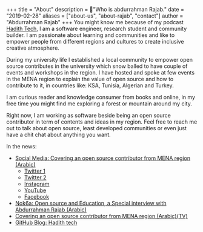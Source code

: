 +++
title = "About"
description = "ًWho is abdurrahman Rajab."
date = "2019-02-28"
aliases = ["about-us", "about-rajab", "contact"]
author = "Abdurrahman Rajab"
+++
You might know me because of my podcast [Hadith Tech](https://hadithtech.com), I am a software engineer, research student and community builder. 
I am passionate about learning and communities and like to empower people from different regions and cultures to create inclusive creative atmosphere. 

During my university life I established a local community to empower open source contributes in the university  which snow balled to have couple of events and workshops in the region. I have hosted and spoke at few events in the MENA region to explain the value of open source and how to contribute to it, in countries like: KSA, Tunisia, Algerian and Turkey. 

I am curious reader and knowledge consumer from books and online, in my free time you might find me exploring a forest or mountain around my city. 

Right now, I am working as software beside being an open source contributor in term of contents and ideas in my region. Feel free to reach me out to talk about open source, least developed communities or even just have a chit chat about anything you want. 

In the news: 
* [Social Media: Covering an open source contributor from MENA region (Arabic)](https://www.syria.tv/%D8%B9%D8%A8%D8%AF-%D8%A7%D9%84%D8%B1%D8%AD%D9%85%D9%86-%D8%B1%D8%AC%D8%A8-%D9%85%D9%87%D9%86%D8%AF%D8%B3-%D8%B3%D9%88%D8%B1%D9%8A-%D8%A7%D8%AE%D8%AA%D8%A7%D8%B1%D8%AA%D9%87-%D9%85%D8%A7%D9%8A%D9%83%D8%B1%D9%88%D8%B3%D9%88%D9%81%D8%AA-%D9%84%D8%AD%D8%B6%D9%88%D8%B1-%D9%85%D8%A4%D8%AA%D9%85%D8%B1-%D9%84%D9%87%D8%A7-%D8%A8%D8%A3%D9%85%D9%8A%D8%B1%D9%83%D8%A7) 
  * [Twitter 1](https://twitter.com/syr_television/status/1595149154912989184) 
  * [Twitter 2](https://twitter.com/Syriatvnews/status/1595080916476596227) 
  * [Instagram](https://www.instagram.com/p/ClUBgvuMu3s/?hl=en) 
  * [YouTube](https://www.youtube.com/watch?v=atSyKNc4dU8) 
  * [Facebook](https://www.facebook.com/watch/?ref=search&v=5628489383854600&external_log_id=2e9d7dac-008e-4c3f-ace0-18c6e12a1fb1&q=%D9%85%D9%87%D9%86%D8%AF%D8%B3%20%D8%B3%D9%88%D8%B1%D9%8A%20%D8%AA%D8%AE%D8%AA%D8%A7%D8%B1%D9%87%20%D9%85%D8%A7%D9%8A%D9%83%D8%B1%D9%88%D8%B3%D9%88%D9%81%D8%AA)
* [Nok6a: Open source and Education, a Special interview with Abdurrahman Rajab (Arabic)](https://www.nok6a.net/%D8%A7%D9%84%D8%AA%D8%B9%D9%84%D9%85-%D8%B9%D8%A8%D8%B1-%D8%A7%D9%84%D8%A8%D8%B1%D9%85%D8%AC%D9%8A%D8%A7%D8%AA-%D9%85%D9%81%D8%AA%D9%88%D8%AD%D8%A9-%D8%A7%D9%84%D9%85%D8%B5%D8%AF%D8%B1%D8%8C-%D8%AD/)
* [Covering an open source contributor from MENA region (Arabic)(TV)](https://www.youtube.com/watch?v=9iJD6rzYE7g)
* [GitHub Blog: Hadith tech](https://github.blog/2021-07-15-student-leaders-github-campus-tv-next-level/)